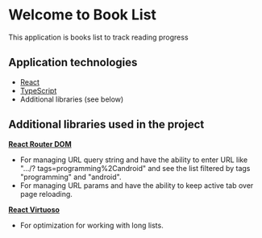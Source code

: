# Welcome to Book List

This application is books list to track reading progress

## Application technologies

 - [React](https://reactjs.org)
 - [TypeScript](https://www.typescriptlang.org)
 - Additional libraries (see below)

## Additional libraries used in the project

**[React Router DOM](https://github.com/remix-run/react-router#readme)**

 - For managing URL query string and have the ability to enter URL like ".../?
tags=programming%2Candroid" and see the list filtered by tags "programming" and "android".
 - For managing URL params and have the ability to keep active tab over page reloading.

**[React Virtuoso](https://github.com/petyosi/react-virtuoso)**

 - For optimization for working with long lists.
